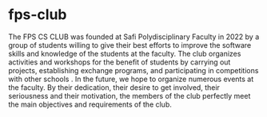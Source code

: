 # fps-club
The FPS CS CLUB was founded at Safi Polydisciplinary Faculty in 2022 by a group of students willing to give their best efforts to improve the software skills and knowledge of the students at the faculty. The club organizes activities and                     workshops for the benefit of students by carrying out projects, establishing exchange programs, and participating in competitions with other schools . In the future, we hope to organize numerous events at the faculty. By their dedication,                     their desire to get involved, their seriousness and their motivation, the members of the club perfectly meet the main objectives and requirements of the club.
